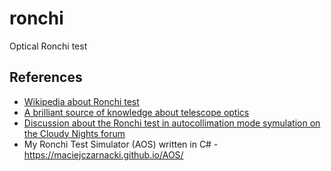 # ronchi
Optical Ronchi test



## References
- [Wikipedia about Ronchi test](https://en.wikipedia.org/wiki/Ronchi_test)
- [A brilliant source of knowledge about telescope optics](https://www.telescope-optics.net/ronchi_test.htm)
- [Discussion about the Ronchi test in autocollimation mode symulation on the Cloudy Nights forum](https://www.cloudynights.com/topic/812098-dpac-test-simulation-comparison/?hl=aos)
- My Ronchi Test Simulator (AOS) written in C# - https://maciejczarnacki.github.io/AOS/
